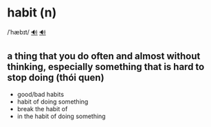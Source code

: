 # habit (n)

/ˈhæbɪt/ [🔊](https://www.oxfordlearnersdictionaries.com/media/english/uk_pron/h/hab/habit/habit__gb_2.mp3) [🔊](https://www.oxfordlearnersdictionaries.com/media/english/us_pron/h/hab/habit/habit__us_1.mp3)

## a thing that you do often and almost without thinking, especially something that is hard to stop doing (thói quen)

- good/bad habits
- habit of doing something
- break the habit of
- in the habit of doing something